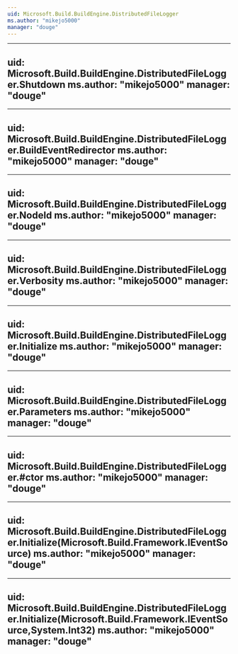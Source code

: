 ```yaml
---
uid: Microsoft.Build.BuildEngine.DistributedFileLogger
ms.author: "mikejo5000"
manager: "douge"
---
```


---
uid: Microsoft.Build.BuildEngine.DistributedFileLogger.Shutdown
ms.author: "mikejo5000"
manager: "douge"
---

---
uid: Microsoft.Build.BuildEngine.DistributedFileLogger.BuildEventRedirector
ms.author: "mikejo5000"
manager: "douge"
---

---
uid: Microsoft.Build.BuildEngine.DistributedFileLogger.NodeId
ms.author: "mikejo5000"
manager: "douge"
---

---
uid: Microsoft.Build.BuildEngine.DistributedFileLogger.Verbosity
ms.author: "mikejo5000"
manager: "douge"
---

---
uid: Microsoft.Build.BuildEngine.DistributedFileLogger.Initialize
ms.author: "mikejo5000"
manager: "douge"
---

---
uid: Microsoft.Build.BuildEngine.DistributedFileLogger.Parameters
ms.author: "mikejo5000"
manager: "douge"
---

---
uid: Microsoft.Build.BuildEngine.DistributedFileLogger.#ctor
ms.author: "mikejo5000"
manager: "douge"
---

---
uid: Microsoft.Build.BuildEngine.DistributedFileLogger.Initialize(Microsoft.Build.Framework.IEventSource)
ms.author: "mikejo5000"
manager: "douge"
---

---
uid: Microsoft.Build.BuildEngine.DistributedFileLogger.Initialize(Microsoft.Build.Framework.IEventSource,System.Int32)
ms.author: "mikejo5000"
manager: "douge"
---
